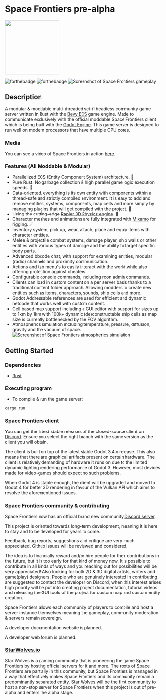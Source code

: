 # Space Frontiers pre-alpha
<img src="https://i.imgur.com/4CI2rb4.png" data-canonical-src="https://starwolves.io/images/sflogo.png" width="175" height="175"/>
  

![forthebadge](https://forthebadge.com/images/badges/made-with-rust.svg) ![forthebadge](https://forthebadge.com/images/badges/powered-by-black-magic.svg)
![Screenshot of Space Frontiers gameplay](https://starwolves.io/images/sfss.png)
  

## Description

  

A modular & moddable multi-threaded sci-fi headless community game server written in Rust with the [Bevy ECS](https://bevyengine.org/) game engine. Made to communicate exclusively with the official moddable Space Frontiers client which is being built with the [Godot Engine](https://godotengine.org/).
This game server is designed to run well on modern processors that have multiple CPU cores.

### Media
You can see a video of Space Frontiers in action [here](https://youtu.be/Qa-Y_PxzeiI).
  
### Features (All Moddable & Modular)
* Parallelized ECS (Entity Component System) architecture. 📡
* Pure Rust. No garbage collection & high parallel game logic execution speeds. 🌟
* Data-oriented, everything is its own entity with components within a thread-safe and strictly compiled environment. It is easy to add and remove entities, systems, components, map cells and more simply by managing [plugins](https://bevyengine.org/learn/book/getting-started/plugins/) that will get compiled with the project. 🔭
* Using the cutting-edge [Rapier 3D Physics engine](https://rapier.rs/). 🚀
* Character meshes and animations are fully integrated with [Mixamo](https://www.mixamo.com/) for rigging. ☄
* Inventory system, pick up, wear, attach, place and equip items with character entities.
* Melee & projectile combat systems, damage player, ship walls or other entities with various types of damage and the ability to target specific body parts.
* Advanced bbcode chat, with support for examining entities, modular (radio) channels and proximity communication.
* Actions and tab menu's to easily interact with the world while also offering protection against cheaters.
* Configurable console commands, including rcon admin commands.
* Clients can load in custom content on a per server basis thanks to a traditional content folder approach. Allowing modders to create new entities such as items, characters, sounds, ship cells and more.
* Godot Addressable references are used for efficient and dynamic netcode that works well with custom content.
* Cell based map support including a GUI editor with support for sizes up to 1km by 1km with 100k+ dynamic (de)constructable ship cells as map size is currently bottlenecked by the FOV algorithm. 
* Atmospherics simulation including temperature, pressure, diffusion, gravity and the vacuum of space.
![Screenshot of Space Frontiers atmospherics simulation](https://starwolves.io/images/sfatmosss.png)

## Getting Started

### Dependencies



* [Rust](https://www.rust-lang.org/)

  

  

### Executing program

  

* To compile & run the game server:

```
cargo run
```

### Space Frontiers client
You can get the latest stable releases of the closed-source client on [Discord](https://discord.gg/yYpMun9CTT).
Ensure you select the right branch with the same version as the client you will obtain.

The client is built on top of the latest stable Godot 3.4.x release. This also means that there are graphical artifacts present on certain hardware. The client is relatively demanding of hardware it runs on due to the limited dynamic lighting rendering performance of Godot 3.
However, most devices made for video-games should expect no such problems.

When Godot 4 is stable enough, the client will be upgraded and moved to Godot 4 for better 3D rendering in favour of the Vulkan API  which aims to resolve the aforementioned issues.


### Space Frontiers community & contributing
Space Frontiers now has an official brand new community [Discord server](https://discord.gg/yYpMun9CTT).


This project is oriented towards long-term development, meaning it is here to stay and to be developed for years to come.

Feedback, bug reports, suggestions and critique are very much appreciated. Github issues will be reviewed and considered.

The idea is to financially reward and/or hire people for their contributions in the future, but it is too early for that kind of money now.
It is possible to contribute in all kinds of ways and you reaching out for possibilities will be very appreciated!
Also looking for both 2D & 3D digital artists, writers and game(play) designers.
People who are genuinely interested in contributing are suggested to contact the developer on Discord, when this interest arises high priority will be put into creating project documentation, tutorial videos and releasing the GUI tools of the project for custom map and custom entity creation.

Space Frontiers allows each community of players to compile and host a server instance themselves meaning the gameplay, community moderation & servers remain sovereign.

A developer documentation website is planned.

A developer web forum is planned.



### [StarWolves.io](https://starwolves.io)
Star Wolves is a gaming community that is pioneering the game Space Frontiers by hosting official servers for it and more.
The roots of Space Frontiers are partially in this community, but Space Frontiers is managed in a way that effectively makes Space Frontiers and its community remain a predominantly separated entity.
Star Wolves will be the first community to host a non-stop server for Space Frontiers when this project is out of pre-alpha and enters the alpha stage.
